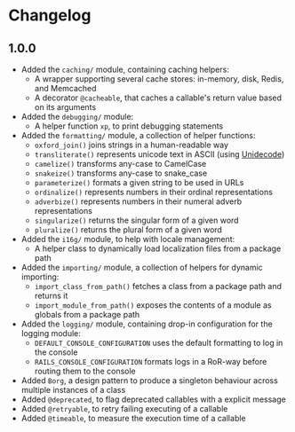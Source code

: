 # Changelog

## 1.0.0

- Added the `caching/` module, containing caching helpers:
    - A wrapper supporting several cache stores: in-memory, disk, Redis, and Memcached
    - A decorator `@cacheable`, that caches a callable's return value based on its arguments
- Added the `debugging/` module:
    - A helper function `xp`, to print debugging statements
- Added the `formatting/` module, a collection of helper functions:
    - `oxford_join()` joins strings in a human-readable way
    - `transliterate()` represents unicode text in ASCII (using [Unidecode](https://github.com/avian2/unidecode))
    - `camelize()` transforms any-case to CamelCase
    - `snakeize()` transforms any-case to snake\_case
    - `parameterize()` formats a given string to be used in URLs
    - `ordinalize()` represents numbers in their ordinal representations
    - `adverbize()` represents numbers in their numeral adverb representations
    - `singularize()` returns the singular form of a given word
    - `pluralize()` returns the plural form of a given word
- Added the `i16g/` module, to help with locale management:
    - A helper class to dynamically load localization files from a package path
- Added the `importing/` module, a collection of helpers for dynamic importing:
    - `import_class_from_path()` fetches a class from a package path and returns it
    - `import_module_from_path()` exposes the contents of a module as globals from a package path
- Added the `logging/` module, containing drop-in configuration for the logging module:
    - `DEFAULT_CONSOLE_CONFIGURATION` uses the default formatting to log in the console
    - `RAILS_CONSOLE_CONFIGURATION` formats logs in a RoR-way before routing them to the console
- Added `Borg`, a design pattern to produce a singleton behaviour across multiple instances of a class
- Added `@deprecated`, to flag deprecated callables with a explicit message
- Added `@retryable`, to retry failing executing of a callable
- Added `@timeable`, to measure the execution time of a callable

